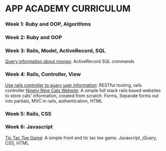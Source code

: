 # APP ACADEMY CURRICULUM

### Week 1: Ruby and OOP, Algorithms

### Week 2: Ruby and OOP

### Week 3: Rails, Model, ActiveRecord, SQL
[Query informaiton about movies](./w3d4/Movie_buff/movie_buff): ActiveRecord SQL commands
### Week 4: Rails, Controller, View
[Use rails controller to quary user information](./w4d1/first_routes): RESTful routing, rails controller
[Ninety Nine Cats Website](./w4d3/ninety_nine_cats_ii): A simple full stack rails based websites to store cats' information, created from scratch. Forms, Separate forms out into partials, MVC in rails, authentication, HTML
### Week 5: Rails, CSS
### Week 6: Javascript
[Tic Tac Toe Game](./w6d2/tictactoe): A simple front end tic tac toe game. Javascript, jQuary, CSS, HTML
